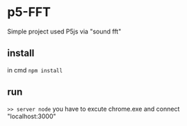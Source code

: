 # p5-FFT

Simple project used P5js via "sound fft"

## install

in cmd
```npm install```


## run

```>> server node```
you have to excute chrome.exe and connect "localhost:3000"


